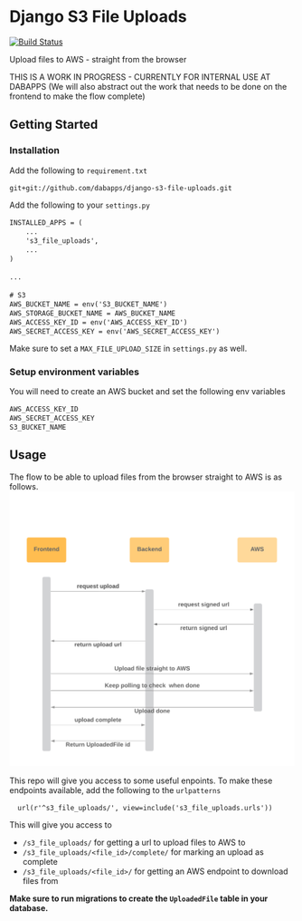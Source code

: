 Django S3 File Uploads
===================
[![Build Status](https://travis-ci.com/dabapps/django-s3-file-uploads.svg?token=k7ApnEQbpXLoWVm5Bc9o&branch=master)](https://travis-ci.com/dabapps/django-s3-file-uploads)

Upload files to AWS - straight from the browser

THIS IS A WORK IN PROGRESS - CURRENTLY FOR INTERNAL USE AT DABAPPS
(We will also abstract out the work that needs to be done on the frontend to make the flow complete)

## Getting Started

### Installation

Add the following to `requirement.txt`

    git+git://github.com/dabapps/django-s3-file-uploads.git


Add the following to your `settings.py`

    INSTALLED_APPS = (
        ...
        's3_file_uploads',
        ...
    )

    ...

    # S3
    AWS_BUCKET_NAME = env('S3_BUCKET_NAME')
    AWS_STORAGE_BUCKET_NAME = AWS_BUCKET_NAME
    AWS_ACCESS_KEY_ID = env('AWS_ACCESS_KEY_ID')
    AWS_SECRET_ACCESS_KEY = env('AWS_SECRET_ACCESS_KEY')

Make sure to set a `MAX_FILE_UPLOAD_SIZE` in `settings.py` as well.

### Setup environment variables

You will need to create an AWS bucket and set the following env variables

```
AWS_ACCESS_KEY_ID
AWS_SECRET_ACCESS_KEY
S3_BUCKET_NAME
```

## Usage
The flow to be able to upload files from the browser straight to AWS is as follows.
![Flow S3 file uploads](images/flow-s3-file-uploads.png)

This repo will give you access to some useful enpoints.
To make these endpoints available, add the following to the `urlpatterns`
```
  url(r'^s3_file_uploads/', view=include('s3_file_uploads.urls'))
```
This will give you access to
  - `/s3_file_uploads/` for getting a url to upload files to AWS to
  - `/s3_file_uploads/<file_id>/complete/` for marking an upload as complete
  - `/s3_file_uploads/<file_id>/` for getting an AWS endpoint to download files from

**Make sure to run migrations to create the `UploadedFile` table in your database.**
